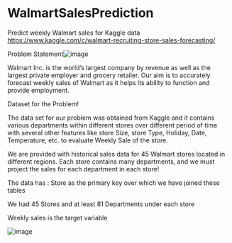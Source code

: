 # WalmartSalesPrediction
Predict weekly Walmart sales for Kaggle data https://www.kaggle.com/c/walmart-recruiting-store-sales-forecasting/

Problem Statement![image](https://user-images.githubusercontent.com/60999947/121236751-47186d00-c864-11eb-8080-4ba1a819fd4d.png)

Walmart Inc. is the world’s largest company by revenue as well as the largest private employer and grocery retailer. 
Our aim is to accurately forecast weekly sales of Walmart as it helps its ability to function and provide employment. 

Dataset for the Problem!

The data set for our problem was obtained from Kaggle and it contains various departments within different stores over different period of time with several other features like store Size, store Type, Holiday, Date, Temperature, etc. to evaluate Weekly Sale of the store.

We are provided with historical sales data for 45 Walmart stores located in different regions. Each store contains many departments, and we must project the sales for each department in each store!


The data has :
Store as the primary key over which we have joined these tables 

 We had 45 Stores and at least 81 Departments under each store

 Weekly sales is the target variable 

![image](https://user-images.githubusercontent.com/60999947/121236901-74fdb180-c864-11eb-9230-6810c12882d0.png)


